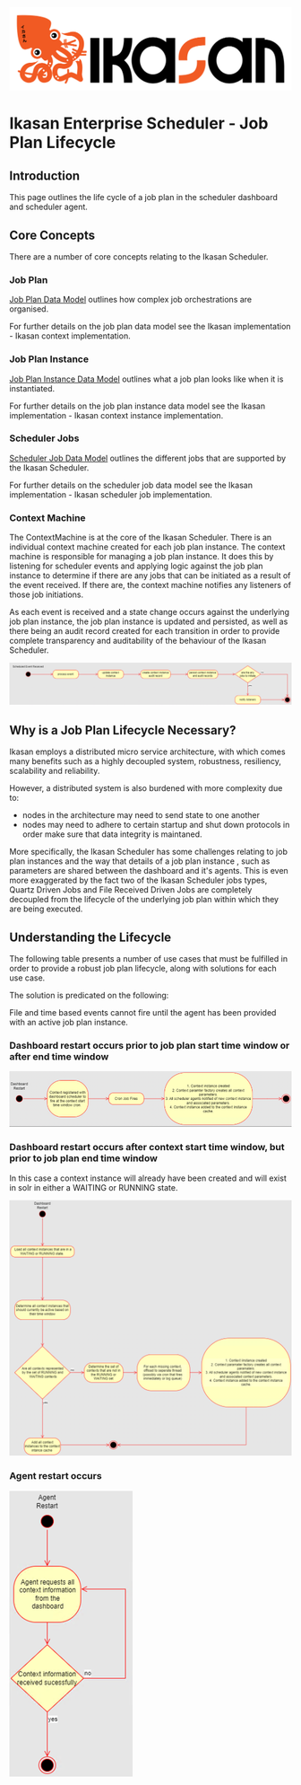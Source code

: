 ![IKASAN](../../../../developer/docs/quickstart-images/Ikasan-title-transparent.png)

# Ikasan Enterprise Scheduler - Job Plan Lifecycle

## Introduction
This page outlines the life cycle of a job plan in the scheduler dashboard and scheduler agent.

## Core Concepts
There are a number of core concepts relating to the Ikasan Scheduler.

### Job Plan
[Job Plan Data Model](../model/job-plan-data-model.md) outlines how complex job orchestrations are organised.

For further details on the job plan data model see the Ikasan implementation - Ikasan context implementation.

### Job Plan Instance
[Job Plan Instance Data Model](../model/job-plan-instance-data-model.md) outlines what a job plan looks like when it is instantiated.

For further details on the job plan instance data model see the Ikasan implementation - Ikasan context instance implementation.

### Scheduler Jobs
[Scheduler Job Data Model](../model/scheduler-job-data-model.md) outlines the different jobs that are supported by the Ikasan Scheduler.

For further details on the scheduler job data model see the Ikasan implementation - Ikasan scheduler job implementation.

### Context Machine
The ContextMachine is at the core of the Ikasan Scheduler. There is an individual context machine created for each job plan instance. 
The context machine is responsible for managing a job plan instance. It does this by listening for scheduler events and applying logic 
against the job plan instance to determine if there are any jobs that can be initiated as a result of the event received. If there are, 
the context machine notifies any listeners of those job initiations.

As each event is received and a state change occurs against the underlying job plan instance, the job plan instance 
is updated and persisted, as well as there being an audit record created for each transition in order to provide complete transparency 
and auditability of the behaviour of the Ikasan Scheduler. 

![context-machine](./context-machine.png)

## Why is a Job Plan Lifecycle Necessary?
Ikasan employs a distributed micro service architecture, with which comes many benefits such as a highly decoupled system, robustness, 
resiliency, scalability and reliability.

However, a distributed system is also burdened with more complexity due to:

- nodes in the architecture may need to send state to one another
- nodes may need to adhere to certain startup and shut down protocols in order make sure that data integrity is maintaned.

More specifically, the Ikasan Scheduler has some challenges relating to job plan instances and the way that details of a job plan instance
, such as parameters are shared between the dashboard and it's agents. This is even more exaggerated by the fact two of the Ikasan Scheduler 
jobs types, Quartz Driven Jobs and File Received Driven Jobs are completely decoupled from the lifecycle of the underlying job plan within 
which they are being executed. 

## Understanding the Lifecycle
The following table presents a number of use cases that must be fulfilled in order to provide a robust job plan lifecycle, along with 
solutions for each use case. 

The solution is predicated on the following:

File and time based events cannot fire until the agent has been provided with an active job plan instance.

### Dashboard restart occurs prior to job plan start time window or after end time window

![dashboaed-restart-happy-path](./dashboard-restart-happy-path.png)

### Dashboard restart occurs after context start time window, but prior to job plan end time window

In this case a context instance will already have been created and will exist in solr in either a WAITING or RUNNING state. 

![dashboaed-restart-happy-path-2](./dashboard-restart-after-context-start.png)

### Agent restart occurs

![agent-restart](./agent-restart.png)